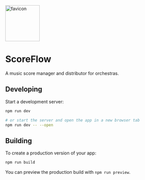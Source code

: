 <img width="108" height="113" alt="favicon" src="https://github.com/user-attachments/assets/584e48c3-6e8d-4c68-a57b-11b0ee80b7ec" />

# ScoreFlow

A music score manager and distributor for orchestras.

## Developing

Start a development server:

```bash
npm run dev

# or start the server and open the app in a new browser tab
npm run dev -- --open
```

## Building

To create a production version of your app:

```bash
npm run build
```

You can preview the production build with `npm run preview`.
